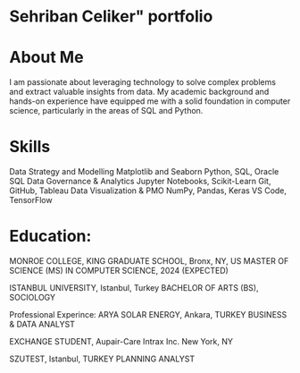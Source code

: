 # Sehriban Celiker" portfolio

# About Me

I am passionate about leveraging technology to solve complex problems and extract valuable insights from data. My academic background and hands-on experience have equipped me with a solid foundation in computer science, particularly in the areas of SQL and Python.

# Skills

Data Strategy and Modelling Matplotlib and Seaborn Python, SQL, Oracle SQL Data Governance & Analytics Jupyter Notebooks, Scikit-Learn Git, GitHub, Tableau Data Visualization & PMO NumPy, Pandas, Keras VS Code, TensorFlow


# Education:

MONROE COLLEGE, KING GRADUATE SCHOOL, Bronx, NY, US MASTER OF SCIENCE (MS) IN COMPUTER SCIENCE, 2024 (EXPECTED)

ISTANBUL UNIVERSITY, Istanbul, Turkey BACHELOR OF ARTS (BS), SOCIOLOGY

Professional Experince:
ARYA SOLAR ENERGY, Ankara, TURKEY BUSINESS & DATA ANALYST

EXCHANGE STUDENT, Aupair-Care Intrax Inc. New York, NY

SZUTEST, Istanbul, TURKEY PLANNING ANALYST


